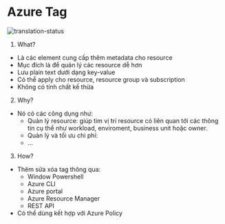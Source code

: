 # Azure Tag
![translation-status](https://img.shields.io/badge/Status-need_review-orange)

1. What?
- Là các element cung cấp thêm metadata cho resource
- Mục đích là để quản lý các resource dễ hơn
- Lưu plain text dưới dạng key-value
- Có thể apply cho resource, resource group và subscription
- Không có tính chất kế thừa

2. Why?
- Nó có các công dụng như:
  - Quản lý resource: giúp tìm vị trí resource có liên quan tới các thông tin cụ thể như workload, enviroment, business unit hoặc owner.
  - Quản lý và tối ưu chi phí: 
  - ...
3. How?
- Thêm sửa xóa tag thông qua:
  - Window Powershell
  - Azure CLI
  - Azure portal
  - Azure Resource Manager
  - REST API
- Có thể dùng kết hợp với Azure Policy
